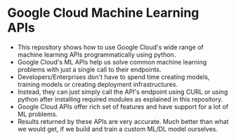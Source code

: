 # Google Cloud Machine Learning APIs
- This repository shows how to use Google Cloud's wide range of machine learning APIs programmatically using python.
- Google Cloud's ML APIs help us solve common machine learning problems with just a single call to their endpoints.
- Developers/Enterprises don't have to spend time creating models, training models or creating deployment
infrastructures. 
- Instead, they can just simply call the API's endpoint using CURL or using python after installing required modules 
as explained in this repository.
- Google Cloud APIs offer rich set of features and have support for a lot of ML problems.
- Results returned by these APIs are very accurate. Much better than what we would get, if we build and train a custom ML/DL model ourselves.
